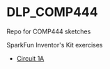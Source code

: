# DLP_COMP444
Repo for COMP444 sketches

SparkFun Inventor's Kit exercises

* [Circuit 1A](Circuit1A)